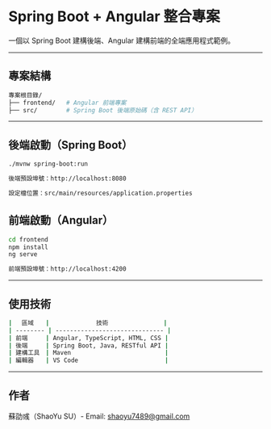 # Spring Boot + Angular 整合專案

一個以 Spring Boot 建構後端、Angular 建構前端的全端應用程式範例。

---

##  專案結構

```bash
專案根目錄/
├── frontend/   # Angular 前端專案
├── src/        # Spring Boot 後端原始碼（含 REST API）
```

---

##  後端啟動（Spring Boot）

```bash
./mvnw spring-boot:run

後端預設埠號：http://localhost:8080

設定檔位置：src/main/resources/application.properties

```
## 前端啟動（Angular）
```bash
cd frontend
npm install
ng serve

前端預設埠號：http://localhost:4200
```

---

## 使用技術
```bash
| 　區域　　|             技術           　　 |
| -------- | ------------------------------ |
| 前端　　　| Angular, TypeScript, HTML, CSS |
| 後端　　　| Spring Boot, Java, RESTful API |
| 建構工具　| Maven                          |
| 編輯器　　| VS Code                        |
```

---

## 作者
蘇劭彧（ShaoYu SU）-
Email: shaoyu7489@gmail.com

